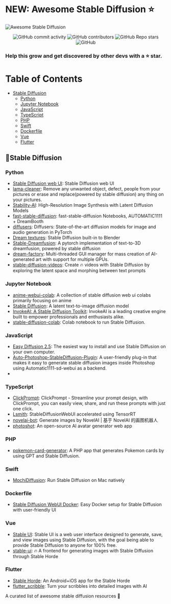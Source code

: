# NEW: Awesome Stable Diffusion ⭐
<img alt="Awesome Stable Diffusion" src="https://repository-images.githubusercontent.com/613279917/f67c116d-b238-432e-8fa9-db17c8c9ac71">
<br>
<p align="center">
<img alt="GitHub commit activity" src="https://img.shields.io/github/commit-activity/m/doanbactam/AI-Art-Creator">
<img alt="GitHub contributors" src="https://img.shields.io/github/contributors/doanbactam/AI-Art-Creator">
<img alt="GitHub Repo stars" src="https://img.shields.io/github/stars/doanbactam/AI-Art-Creator?style=social">
<img alt="GitHub" src="https://img.shields.io/github/license/doanbactam/AI-Art-Creator">

</p>

<h3>Help this grow and get discovered by other devs with a ⭐ star.</h3>

# Table of Contents

- [Stable Diffusion](#stable-diffusion)
    - [Python](#python)
    - [Jupyter Notebook](#jupyter-notebook)
    - [JavaScript](#javascript)
    - [TypeScript](#typescript)
    - [PHP](#php)
    - [Swift](#swift)
    - [Dockerfile](#dockerfile)
    - [Vue](#vue)
    - [Flutter](#flutter)

## 👑Stable Diffusion

### Python

- [Stable Diffusion web UI](https://github.com/AUTOMATIC1111/stable-diffusion-webui): Stable Diffusion web UI
- [lama-cleaner](https://github.com/Sanster/lama-cleaner): Remove any unwanted object, defect, people from your pictures or erase and replace(powered by stable diffusion) any thing on your pictures.
- [Stability-AI](https://github.com/Stability-AI/stablediffusion): High-Resolution Image Synthesis with Latent Diffusion Models
- [fast-stable-diffusion](https://github.com/TheLastBen/fast-stable-diffusion): fast-stable-diffusion Notebooks, AUTOMATIC1111 + DreamBooth
- [diffusers](https://github.com/huggingface/diffusers): Diffusers: State-of-the-art diffusion models for image and audio generation in PyTorch
- [Dream textures](https://github.com/carson-katri/dream-textures): Stable Diffusion built-in to Blender
- [Stable-Dreamfusion](https://github.com/ashawkey/stable-dreamfusion): A pytorch implementation of text-to-3D dreamfusion, powered by stable diffusion
- [dream-factory](https://github.com/rbbrdckybk/dream-factory): Multi-threaded GUI manager for mass creation of AI-generated art with support for multiple GPUs.
- [stable-diffusion-videos](https://github.com/nateraw/stable-diffusion-videos): Create 🔥 videos with Stable Diffusion by exploring the latent space and morphing between text prompts

### Jupyter Notebook
- [anime-webui-colab](https://github.com/NUROISEA/anime-webui-colab): A collection of stable diffusion web ui colabs primarily focusing on anime
- [Stable Diffusion](https://github.com/CompVis/stable-diffusion): A latent text-to-image diffusion model
- [InvokeAI: A Stable Diffusion Toolkit](https://github.com/invoke-ai/InvokeAI): InvokeAI is a leading creative engine built to empower professionals and enthusiasts alike.
- [stable-diffusion-colab](https://github.com/woctezuma/stable-diffusion-colab): Colab notebook to run Stable Diffusion.

### JavaScript
- [Easy Diffusion 2.5](https://github.com/cmdr2/stable-diffusion-ui): The easiest way to install and use Stable Diffusion on your own computer.
- [Auto-Photoshop-StableDiffusion-Plugin](https://github.com/AbdullahAlfaraj/Auto-Photoshop-StableDiffusion-Plugin): A user-friendly plug-in that makes it easy to generate stable diffusion images inside Photoshop using Automatic1111-sd-webui as a backend.
- []()

### TypeScript

- [ClickPrompt](https://github.com/prompt-engineering/click-prompt): ClickPrompt - Streamline your prompt design, with ClickPrompt, you can easily view, share, and run these prompts with just one click.
- [Lsmith](https://github.com/ddPn08/Lsmith): StableDiffusionWebUI accelerated using TensorRT
- [novelai-bot](https://github.com/koishijs/novelai-bot): Generate images by NovelAI | 基于 NovelAI 的画图机器人
- [photoshot](https://github.com/shinework/photoshot): An open-source AI avatar generator web app

### PHP

- [pokemon-card-generator](https://github.com/robiningelbrecht/pokemon-card-generator): A PHP app that generates Pokemon cards by using GPT and Stable Diffusion.

### Swift
- [MochiDiffusion](https://github.com/godly-devotion/MochiDiffusion): Run Stable Diffusion on Mac natively

### Dockerfile

- [Stable Diffusion WebUI Docker](https://github.com/AbdBarho/stable-diffusion-webui-docker): Easy Docker setup for Stable Diffusion with user-friendly UI


### Vue
- [Stable UI](https://github.com/aqualxx/stable-ui): Stable UI is a web user interface designed to generate, save, and view images using Stable Diffusion, with the goal being able to provide Stable Diffusion to anyone for 100% free.
- [stable-ui](https://github.com/aqualxx/stable-ui): 🔥 A frontend for generating images with Stable Diffusion through Stable Horde

### Flutter
- [Stable Horde](https://github.com/ndahlquist/stable-horde-flutter): An Android+iOS app for the Stable Horde
- [flutter_scribble](https://github.com/lahirumaramba/flutter_scribble): Turn your scribbles into detailed images with AI

A curated list of awesome stable diffusion resources 🌟
